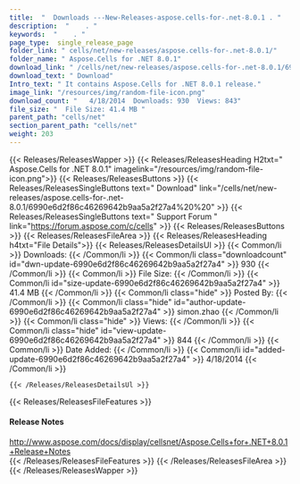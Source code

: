 ```yaml
---
title:  "  Downloads ---New-Releases-aspose.cells-for-.net-8.0.1 . " 
description:  "    . " 
keywords:  "    . " 
page_type:  single_release_page
folder_link: " cells/net/new-releases/aspose.cells-for-.net-8.0.1/"
folder_name: " Aspose.Cells for .NET 8.0.1"
download_link: " /cells/net/new-releases/aspose.cells-for-.net-8.0.1/6990e6d2f86c46269642b9aa5a2f27a4"
download_text: " Download"
Intro_text: " It contains Aspose.Cells for .NET 8.0.1 release."
image_link: "/resources/img/random-file-icon.png"
download_count: "   4/18/2014  Downloads: 930  Views: 843"
file_size: "  File Size: 41.4 MB "
parent_path: "cells/net"
section_parent_path: "cells/net"
weight: 203 
---
```


{{< Releases/ReleasesWapper >}}
  {{< Releases/ReleasesHeading H2txt=" Aspose.Cells for .NET 8.0.1" imagelink="/resources/img/random-file-icon.png">}}
  {{< Releases/ReleasesButtons >}}
    {{< Releases/ReleasesSingleButtons text=" Download" link="/cells/net/new-releases/aspose.cells-for-.net-8.0.1/6990e6d2f86c46269642b9aa5a2f27a4%20%20" >}}
    {{< Releases/ReleasesSingleButtons text=" Support Forum " link="https://forum.aspose.com/c/cells" >}}
  {{< Releases/ReleasesButtons >}}
  {{< Releases/ReleasesFileArea >}}
    {{< Releases/ReleasesHeading h4txt="File Details">}}
    {{< Releases/ReleasesDetailsUl >}}
            {{< Common/li  >}} Downloads: {{< /Common/li >}} 
      {{< Common/li class="downloadcount" id="dwn-update-6990e6d2f86c46269642b9aa5a2f27a4" >}} 930 {{< /Common/li >}} 
      {{< Common/li  >}} File Size: {{< /Common/li >}} 
      {{< Common/li id="size-update-6990e6d2f86c46269642b9aa5a2f27a4" >}} 41.4 MB {{< /Common/li >}} 
      {{< Common/li  class="hide" >}} Posted By: {{< /Common/li >}} 
      {{< Common/li class="hide" id="author-update-6990e6d2f86c46269642b9aa5a2f27a4" >}} simon.zhao {{< /Common/li >}} 
      {{< Common/li class="hide"  >}} Views: {{< /Common/li >}} 
      {{< Common/li class="hide" id="view-update-6990e6d2f86c46269642b9aa5a2f27a4" >}} 844 {{< /Common/li >}} 
      {{< Common/li  >}} Date Added: {{< /Common/li >}} 
      {{< Common/li id="added-update-6990e6d2f86c46269642b9aa5a2f27a4" >}} 4/18/2014 {{< /Common/li >}} 

    {{< /Releases/ReleasesDetailsUl >}}

  {{< Releases/ReleasesFileFeatures >}}
      <h4>Release Notes</h4><div><a href="http://www.aspose.com/docs/display/cellsnet/Aspose.Cells+for+.NET+8.0.1+Release+Notes">http://www.aspose.com/docs/display/cellsnet/Aspose.Cells+for+.NET+8.0.1+Release+Notes</a></div>
  {{< /Releases/ReleasesFileFeatures >}}
 {{< /Releases/ReleasesFileArea >}}
{{< /Releases/ReleasesWapper >}}



